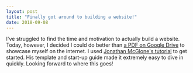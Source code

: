 ```yaml
---
layout: post
title: "Finally got around to building a website!"
date: 2018-09-08
---
```


I've struggled to find the time and motivation to actually build a website. Today, however, I decided I could do better than <a href="https://www.tinyurl.com/SiddharthKurwaPortfolio" target="_blank">a PDF on Google Drive</a> to showcase myself on the internet. I used <a href="http://jmcglone.com/guides/github-pages/" target="_blank">Jonathan McGlone's tutorial</a> to get started. His template and start-up guide made it extremely easy to dive in quickly. Looking forward to where this goes!
